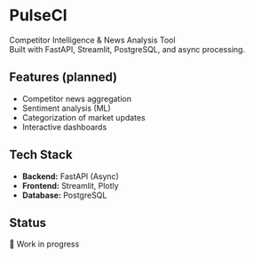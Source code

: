 ﻿# PulseCI
Competitor Intelligence & News Analysis Tool  
Built with FastAPI, Streamlit, PostgreSQL, and async processing.

## Features (planned)
- Competitor news aggregation
- Sentiment analysis (ML)
- Categorization of market updates
- Interactive dashboards

## Tech Stack
- **Backend:** FastAPI (Async)
- **Frontend:** Streamlit, Plotly
- **Database:** PostgreSQL

## Status
🚧 Work in progress
